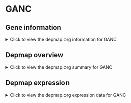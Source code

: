 <h1>GANC</h1>

<h2>Gene information</h2>
<details>
  <summary>Click to view the depmap.org information for GANC</summary>
  <iframe src="https://depmap.org/portal/gene/GANC?tab=about" style="border:none;width:100%;height:800px"></iframe>
</details>

<h2>Depmap overview</h2>
<details>
  <summary>Click to view the depmap.org summary for GANC</summary>
  <iframe src="https://depmap.org/portal/gene/GANC?tab=overview" style="border:none;width:100%;height:800px"></iframe>
</details>

<h2>Depmap expression</h2>
<details>
  <summary>Click to view the depmap.org expression data for GANC</summary>
  <iframe src="https://depmap.org/portal/gene/GANC?tab=characterization" style="border:none;width:100%;height:800px"></iframe>
</details>


<!--
<h2>Reactome Pathway diagram</h2>
<details>
  <summary>Click to view Reactome pathway for GANC</summary>
  PNAME
</details>
-->


